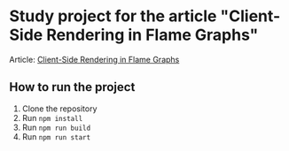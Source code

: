 # Study project for the article "Client-Side Rendering in Flame Graphs"

Article: [Client-Side Rendering in Flame Graphs](http://developerway.com/posts/client-side-rendering-flame-graph)

## How to run the project

1. Clone the repository
2. Run `npm install`
3. Run `npm run build`
4. Run `npm run start`
